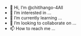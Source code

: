 - 👋 Hi, I’m @chitlhango-4All
- 👀 I’m interested in ...
- 🌱 I’m currently learning ...
- 💞️ I’m looking to collaborate on ...
- 📫 How to reach me ...

<!---
chitlhango-4All/chitlhango-4All is a ✨ special ✨ repository because its `README.md` (this file) appears on your GitHub profile.
You can click the Preview link to take a look at your changes.
--->
